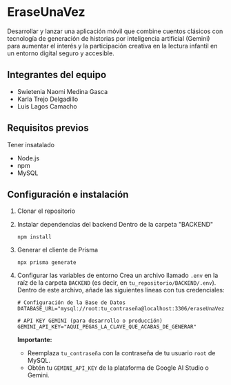 # EraseUnaVez
Desarrollar y lanzar una aplicación móvil que combine cuentos clásicos con tecnología de generación de historias por inteligencia artificial (Gemini) para aumentar el interés y la participación creativa en la lectura infantil en un entorno digital seguro y accesible.

## Integrantes del equipo
* Swietenia Naomi Medina Gasca
* Karla Trejo Delgadillo
* Luis Lagos Camacho

## Requisitos previos
Tener insatalado 
* Node.js
* npm
* MySQL

## Configuración e instalación 
1. Clonar el repositorio
2. Instalar dependencias del backend
  Dentro de la carpeta "BACKEND"
    ```
    npm install
    ```
4. Generar el cliente de Prisma
    ```
    npx prisma generate
    ```
4. Configurar las variables de entorno
    Crea un archivo llamado `.env` en la raíz de la carpeta `BACKEND` (es decir, en `tu_repositorio/BACKEND/.env`).
    Dentro de este archivo, añade las siguientes líneas con tus credenciales:

    ```dotenv
    # Configuración de la Base de Datos
    DATABASE_URL="mysql://root:tu_contraseña@localhost:3306/eraseUnaVez"

    # API KEY GEMINI (para desarrollo o producción)
    GEMINI_API_KEY="AQUI_PEGAS_LA_CLAVE_QUE_ACABAS_DE_GENERAR"
    ```

    **Importante:**
    * Reemplaza `tu_contraseña` con la contraseña de tu usuario `root` de MySQL.
    * Obtén tu `GEMINI_API_KEY` de la plataforma de Google AI Studio o Gemini.


